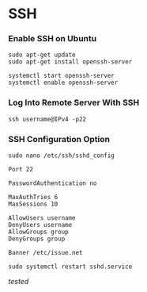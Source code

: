 # SSH

### Enable SSH on Ubuntu

```
sudo apt-get update
sudo apt-get install openssh-server
```

```
systemctl start openssh-server
systemctl enable openssh-server
```

### Log Into Remote Server With SSH

```
ssh username@IPv4 -p22
```

### SSH Configuration Option

```
sudo nano /etc/ssh/sshd_config
```

```
Port 22

PasswordAuthentication no

MaxAuthTries 6 
MaxSessions 10

AllowUsers username
DenyUsers username
AllowGroups group
DenyGroups group 

Banner /etc/issue.net
```

```
sudo systemctl restart sshd.service
```

*tested*
